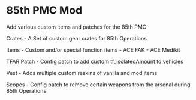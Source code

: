 # 85th PMC Mod
Add various custom items and patches for the 85th PMC

Crates - A Set of custom gear crates for 85th Operations

Items - Custom and/or special function items
        - ACE FAK
        - ACE Medikit

TFAR Patch - Config patch to add custom tf_isolatedAmount to vehicles

Vest - Adds multiple custom reskins of vanilla and mod items

Scopes - Config patch to remove certain weapons from the arsenal during 85th Operations
